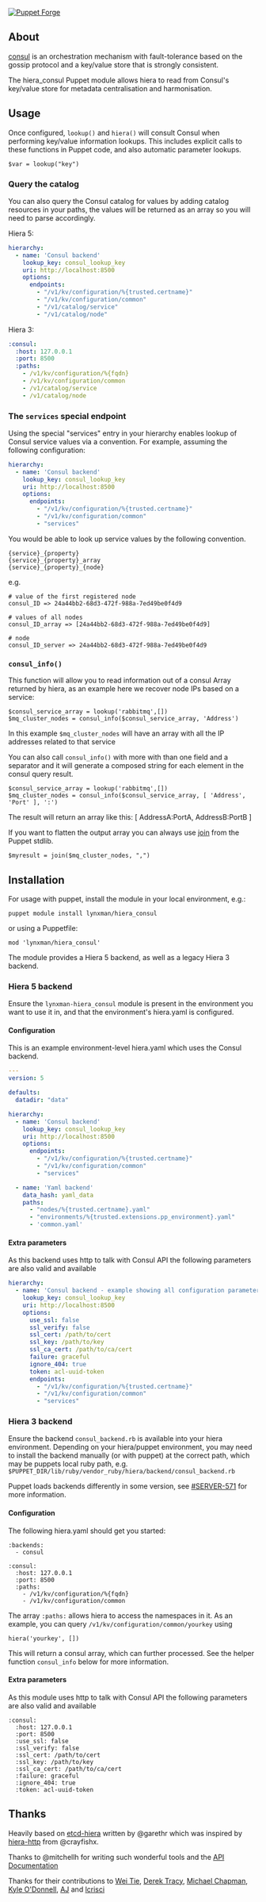[![Puppet Forge](http://img.shields.io/puppetforge/v/lynxman/hiera_consul.svg)](https://forge.puppetlabs.com/lynxman/hiera_consul)

## About

[consul](http://www.consul.io) is an orchestration mechanism with fault-tolerance based on the gossip protocol and a key/value store that is strongly consistent.

The hiera\_consul Puppet module allows hiera to read from Consul's key/value store for metadata centralisation and harmonisation.

## Usage

Once configured, `lookup()` and `hiera()` will consult Consul when performing key/value information lookups. This includes explicit calls to these functions in Puppet code, and also automatic parameter lookups.

```puppet
$var = lookup("key")
```

### Query the catalog

You can also query the Consul catalog for values by adding catalog resources in your paths, the values will be returned as an array so you will need to parse accordingly.

Hiera 5:
```yaml
hierarchy:
  - name: 'Consul backend'
    lookup_key: consul_lookup_key
    uri: http://localhost:8500
    options:
      endpoints:
        - "/v1/kv/configuration/%{trusted.certname}"
        - "/v1/kv/configuration/common"
        - "/v1/catalog/service"
        - "/v1/catalog/node"
```

Hiera 3:
```yaml
:consul:
  :host: 127.0.0.1
  :port: 8500
  :paths:
    - /v1/kv/configuration/%{fqdn}
    - /v1/kv/configuration/common
    - /v1/catalog/service
    - /v1/catalog/node
```

### The `services` special endpoint

Using the special "services" entry in your hierarchy enables lookup of Consul service values via a convention. For example, assuming the following configuration:

```yaml
hierarchy:
  - name: 'Consul backend'
    lookup_key: consul_lookup_key
    uri: http://localhost:8500
    options:
      endpoints:
        - "/v1/kv/configuration/%{trusted.certname}"
        - "/v1/kv/configuration/common"
        - "services"
```

You would be able to look up service values by the following convention.

    {service}_{property}
    {service}_{property}_array
    {service}_{property}_{node}

e.g.

    # value of the first registered node
    consul_ID => 24a44bb2-68d3-472f-988a-7ed49be0f4d9

    # values of all nodes
    consul_ID_array => [24a44bb2-68d3-472f-988a-7ed49be0f4d9]

    # node
    consul_ID_server => 24a44bb2-68d3-472f-988a-7ed49be0f4d9

### `consul_info()`

This function will allow you to read information out of a consul Array returned by hiera, as an example here we recover node IPs based on a service:

    $consul_service_array = lookup('rabbitmq',[])
    $mq_cluster_nodes = consul_info($consul_service_array, 'Address')

In this example `$mq_cluster_nodes` will have an array with all the IP addresses related to that service

You can also call `consul_info()` with more with than one field and a separator and it will generate a composed string for each element in the consul query result.

    $consul_service_array = lookup('rabbitmq',[])
    $mq_cluster_nodes = consul_info($consul_service_array, [ 'Address', 'Port' ], ':')

The result will return an array like this: [ AddressA:PortA, AddressB:PortB ]

If you want to flatten the output array you can always use [join](https://forge.puppetlabs.com/puppetlabs/stdlib) from the Puppet stdlib.

    $myresult = join($mq_cluster_nodes, ",")

## Installation

For usage with puppet, install the module in your local environment, e.g.:

    puppet module install lynxman/hiera_consul

or using a Puppetfile:

    mod 'lynxman/hiera_consul'

The module provides a Hiera 5 backend, as well as a legacy Hiera 3 backend.

### Hiera 5 backend

Ensure the `lynxman-hiera_consul` module is present in the environment you want to use it in, and that the environment's hiera.yaml is configured.

#### Configuration

This is an example environment-level hiera.yaml which uses the Consul backend.

```yaml
---
version: 5

defaults:
  datadir: "data"

hierarchy:
  - name: 'Consul backend'
    lookup_key: consul_lookup_key
    uri: http://localhost:8500
    options:
      endpoints:
        - "/v1/kv/configuration/%{trusted.certname}"
        - "/v1/kv/configuration/common"
        - "services"

  - name: 'Yaml backend'
    data_hash: yaml_data
    paths:
      - "nodes/%{trusted.certname}.yaml"
      - "environments/%{trusted.extensions.pp_environment}.yaml"
      - 'common.yaml'
```

#### Extra parameters

As this backend uses http to talk with Consul API the following parameters are also valid and available

```yaml
hierarchy:
  - name: 'Consul backend - example showing all configuration parameters'
    lookup_key: consul_lookup_key
    uri: http://localhost:8500
    options:
      use_ssl: false
      ssl_verify: false
      ssl_cert: /path/to/cert
      ssl_key: /path/to/key
      ssl_ca_cert: /path/to/ca/cert
      failure: graceful
      ignore_404: true
      token: acl-uuid-token
      endpoints:
        - "/v1/kv/configuration/%{trusted.certname}"
        - "/v1/kv/configuration/common"
        - "services"
```

### Hiera 3 backend

Ensure the backend `consul_backend.rb` is available into your hiera environment. Depending on your hiera/puppet environment, you may need to install the backend manually (or with puppet) at the correct path, which may be puppets local ruby path, e.g. `$PUPPET_DIR/lib/ruby/vendor_ruby/hiera/backend/consul_backend.rb`

Puppet loads backends differently in some version, see [#SERVER-571](https://tickets.puppetlabs.com/si/jira.issueviews:issue-html/SERVER-571/SERVER-571.html) for more information.

#### Configuration

The following hiera.yaml should get you started:

    :backends:
      - consul

    :consul:
      :host: 127.0.0.1
      :port: 8500
      :paths:
        - /v1/kv/configuration/%{fqdn}
        - /v1/kv/configuration/common

The array `:paths:` allows hiera to access the namespaces in it. As an example, you can query `/v1/kv/configuration/common/yourkey` using 

    hiera('yourkey', [])

This will return a consul array, which can further processed. See the helper function `consul_info` below for more information.

#### Extra parameters

As this module uses http to talk with Consul API the following parameters are also valid and available

    :consul:
      :host: 127.0.0.1
      :port: 8500
      :use_ssl: false
      :ssl_verify: false
      :ssl_cert: /path/to/cert
      :ssl_key: /path/to/key
      :ssl_ca_cert: /path/to/ca/cert
      :failure: graceful
      :ignore_404: true
      :token: acl-uuid-token



## Thanks

Heavily based on [etcd-hiera](https://github.com/garethr/hiera-etcd) written by @garethr which was inspired by [hiera-http](https://github.com/crayfishx/hiera-http) from @crayfishx.

Thanks to @mitchellh for writing such wonderful tools and the [API Documentation](http://www.consul.io/docs/agent/http.html)

Thanks for their contributions to [Wei Tie](https://github.com/TieWei), [Derek Tracy](https://github.com/tracyde), [Michael Chapman](https://github.com/michaeltchapman), [Kyle O'Donnell](https://github.com/kyleodonnell), [AJ](https://github.com/aj-jester) and [lcrisci](https://github.com/lcrisci)
